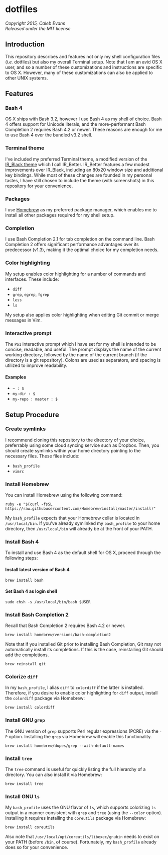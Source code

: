 # dotfiles
*Copyright 2015, Caleb Evans*  
*Released under the MIT license*

## Introduction

This repository describes and features not only my shell configuration files
(*i.e.* dotfiles) but also my overall Terminal setup. Note that I am an avid OS
X user, and so a number of these customizations and instructions are specific to
OS X. However, many of these customizations can also be applied to other UNIX
systems.

## Features

### Bash 4

OS X ships with Bash 3.2, however I use Bash 4 as my shell of choice. Bash 4
offers support for Unicode literals, and the more-performant Bash Completion 2
requires Bash 4.2 or newer. These reasons are enough for me to use Bash 4 over
the bundled v3.2 shell.

### Terminal theme

I've included my preferred Terminal theme, a modified version of the [IR_Black
theme](http://toddwerth.com/2011/07/21/the-original-ir_black-for-os-x-lion)
which I call IR_Better. IR_Better features a few modest improvements over
IR_Black, including an 80x20 window size and additional key bindings. While most
of these changes are founded in my personal tastes, I have still chosen to
include the theme (with screenshots) in this repository for your convenience.

### Packages

I use [Homebrew](http://brew.sh/) as my preferred package manager, which enables
me to install all other packages required for my shell setup.

### Completion

I use Bash Completion 2.1 for tab completion on the command line. Bash
Completion 2 offers significant performance advantages over its predecessor
(v1.3), making it the optimal choice for my completion needs.

### Color highlighting

My setup enables color highlighting for a number of commands and interfaces.
These include:

* `diff`
* `grep`, `egrep`, `fgrep`
* `less`
* `ls`

My setup also applies color highlighting when editing Git commit or merge messages in Vim.

### Interactive prompt

The `PS1` interactive prompt which I have set for my shell is intended to be
concise, readable, and useful. The prompt displays the name of the current
working directory, followed by the name of the current branch (if the directory
is a git repository). Colons are used as separators, and spacing is utilized to
improve readability.

#### Examples

* `~ : $`
* `my-dir : $`
* `my-repo : master : $`

## Setup Procedure

### Create symlinks

I recommend cloning this repository to the directory of your choice, preferrably
using some cloud syncing service such as Dropbox. Then, you should create
symlinks within your home directory pointing to the necessary files. These files
include:

* `bash_profile`
* `vimrc`

### Install Homebrew

You can install Homebrew using the following command:

```
ruby -e "$(curl -fsSL https://raw.githubusercontent.com/Homebrew/install/master/install)"
```

My `bash_profile` expects that your Homebrew cellar is located in
`/usr/local/bin`. If you've already symlinked my `bash_profile` to your home
directory, then `/usr/local/bin` will already be at the front of your PATH.

### Install Bash 4

To install and use Bash 4 as the default shell for OS X, proceed through the following steps:

#### Install latest version of Bash 4

```
brew install bash
```

#### Set Bash 4 as login shell

```
sudo chsh -s /usr/local/bin/bash $USER
```

### Install Bash Completion 2

Recall that Bash Completion 2 requires Bash 4.2 or newer.

```
brew install homebrew/versions/bash-completion2
```

Note that if you installed Git prior to installing Bash Completion, Git may not
automatically install its completions. If this is the case, reinstalling Git
should add the completions.

```
brew reinstall git
```

### Colorize `diff`

In my `bash_profile`, I alias `diff` to `colordiff` if the latter is installed.
Therefore, if you desire to enable color highlighting for `diff` output, install
the `colordiff` package via Homebrew:

```
brew install colordiff
```

### Install GNU `grep`

The GNU version of `grep` supports Perl regular expressions (PCRE) via the `-P`
option. Installing the `grep` via Homebrew will enable this functionality.

```
brew install homebrew/dupes/grep --with-default-names
```

### Install `tree`

The `tree` command is useful for quickly listing the full hierarchy of a
directory. You can also install it via Homebrew:

```
brew install tree
```

### Install GNU `ls`

My `bash_profile` uses the GNU flavor of `ls`, which supports colorizing `ls`
output in a manner consistent with `grep` and `tree` (using the `--color`
option). Installing it requires installing the `coreutils` package via Homebrew:

```
brew install coreutils
```

Also note that `/usr/local/opt/coreutils/libexec/gnubin` needs to exist on your
PATH (before `/bin`, of course). Fortunately, my `bash_profile` already does so
for your convenience.
